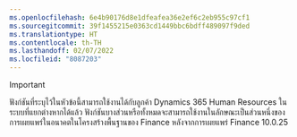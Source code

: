 ```yaml
---
ms.openlocfilehash: 6e4b90176d8e1dfeafea36e2ef6c2eb955c97cf1
ms.sourcegitcommit: 39f1455215e0363cd1449bbc6bdff489097f9ded
ms.translationtype: HT
ms.contentlocale: th-TH
ms.lasthandoff: 02/07/2022
ms.locfileid: "8087203"
---
```

> [!IMPORTANT]
> ฟังก์ชันที่ระบุไว้ในหัวข้อนี้สามารถใช้งานได้กับลูกค้า Dynamics 365 Human Resources ในระบบที่แยกต่างหากได้แล้ว ฟังก์ชันบางส่วนหรือทั้งหมดจะสามารถใช้งานในลักษณะเป็นส่วนหนึ่งของการเผยแพร่ในอนาคตในโครงสร้างพื้นฐานของ Finance หลังจากการเผยแพร่ Finance 10.0.25
